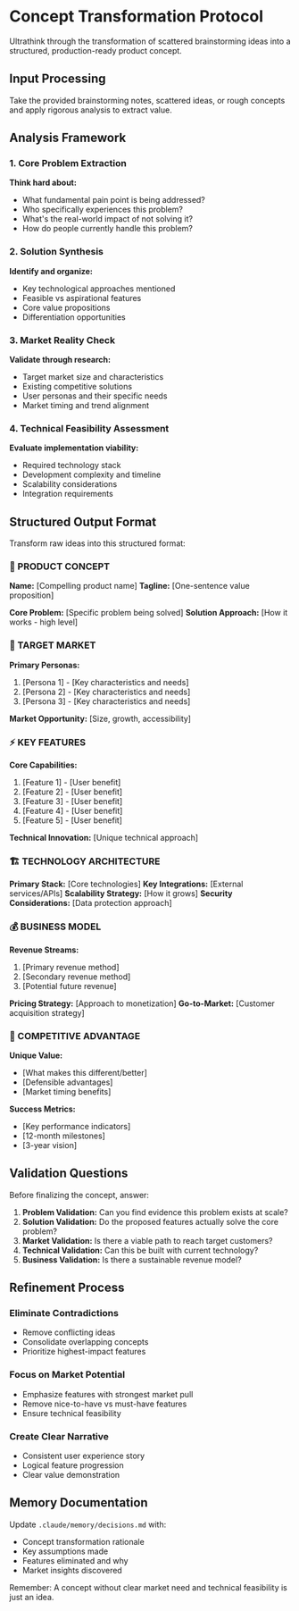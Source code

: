# Concept Transformation Protocol

Ultrathink through the transformation of scattered brainstorming ideas into a structured, production-ready product concept.

## Input Processing

Take the provided brainstorming notes, scattered ideas, or rough concepts and apply rigorous analysis to extract value.

## Analysis Framework

### 1. Core Problem Extraction
**Think hard about:**
- What fundamental pain point is being addressed?
- Who specifically experiences this problem?
- What's the real-world impact of not solving it?
- How do people currently handle this problem?

### 2. Solution Synthesis
**Identify and organize:**
- Key technological approaches mentioned
- Feasible vs aspirational features
- Core value propositions
- Differentiation opportunities

### 3. Market Reality Check
**Validate through research:**
- Target market size and characteristics
- Existing competitive solutions
- User personas and their specific needs
- Market timing and trend alignment

### 4. Technical Feasibility Assessment
**Evaluate implementation viability:**
- Required technology stack
- Development complexity and timeline
- Scalability considerations
- Integration requirements

## Structured Output Format

Transform raw ideas into this structured format:

### 🎯 PRODUCT CONCEPT

**Name:** [Compelling product name]
**Tagline:** [One-sentence value proposition]

**Core Problem:** [Specific problem being solved]
**Solution Approach:** [How it works - high level]

### 👥 TARGET MARKET

**Primary Personas:**
1. [Persona 1] - [Key characteristics and needs]
2. [Persona 2] - [Key characteristics and needs]  
3. [Persona 3] - [Key characteristics and needs]

**Market Opportunity:** [Size, growth, accessibility]

### ⚡ KEY FEATURES

**Core Capabilities:**
1. [Feature 1] - [User benefit]
2. [Feature 2] - [User benefit]
3. [Feature 3] - [User benefit]
4. [Feature 4] - [User benefit]
5. [Feature 5] - [User benefit]

**Technical Innovation:** [Unique technical approach]

### 🏗️ TECHNOLOGY ARCHITECTURE

**Primary Stack:** [Core technologies]
**Key Integrations:** [External services/APIs]
**Scalability Strategy:** [How it grows]
**Security Considerations:** [Data protection approach]

### 💰 BUSINESS MODEL

**Revenue Streams:**
1. [Primary revenue method]
2. [Secondary revenue method]
3. [Potential future revenue]

**Pricing Strategy:** [Approach to monetization]
**Go-to-Market:** [Customer acquisition strategy]

### 🎯 COMPETITIVE ADVANTAGE

**Unique Value:**
- [What makes this different/better]
- [Defensible advantages]
- [Market timing benefits]

**Success Metrics:**
- [Key performance indicators]
- [12-month milestones]
- [3-year vision]

## Validation Questions

Before finalizing the concept, answer:

1. **Problem Validation:** Can you find evidence this problem exists at scale?
2. **Solution Validation:** Do the proposed features actually solve the core problem?
3. **Market Validation:** Is there a viable path to reach target customers?
4. **Technical Validation:** Can this be built with current technology?
5. **Business Validation:** Is there a sustainable revenue model?

## Refinement Process

### Eliminate Contradictions
- Remove conflicting ideas
- Consolidate overlapping concepts
- Prioritize highest-impact features

### Focus on Market Potential
- Emphasize features with strongest market pull
- Remove nice-to-have vs must-have features
- Ensure technical feasibility

### Create Clear Narrative
- Consistent user experience story
- Logical feature progression
- Clear value demonstration

## Memory Documentation

Update `.claude/memory/decisions.md` with:
- Concept transformation rationale
- Key assumptions made
- Features eliminated and why
- Market insights discovered

Remember: A concept without clear market need and technical feasibility is just an idea. 